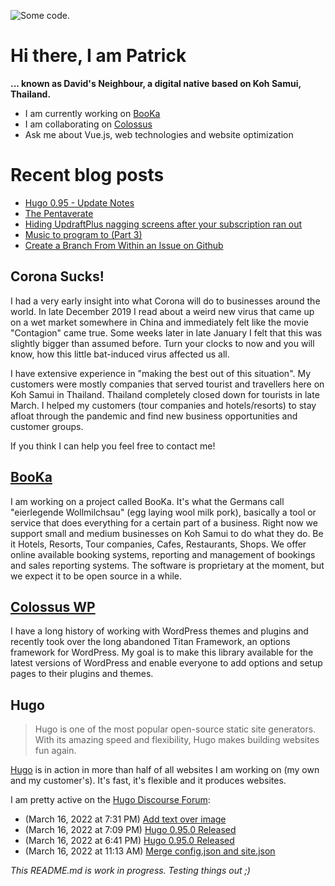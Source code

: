![][header1]

# Hi there, I am Patrick

**... known as David's Neighbour, a digital native based on Koh Samui, Thailand.**

- I am currently working on [BooKa](https://github.com/getbooka)
- I am collaborating on [Colossus](https://github.com/colossus-wp)
- Ask me about Vue.js, web technologies and website optimization

# Recent blog posts
<!-- KOLLITSCH:START -->
- [Hugo 0.95 - Update Notes](https://kollitsch.de/blog/2022/hugo-0-95-update-notes/)
- [The Pentaverate](https://kollitsch.de/blog/2022/the-pentaverate/)
- [Hiding UpdraftPlus nagging screens after your subscription ran out](https://kollitsch.de/blog/2022/hiding-updraft-plus-nagging-screens-after-your-subscription-ran-out/)
- [Music to program to &lpar;Part 3&rpar;](https://kollitsch.de/blog/2022/music-to-program-to-3/)
- [Create a Branch From Within an Issue on Github](https://kollitsch.de/blog/2022/create-a-branch-from-within-an-issue-on-github/)
<!-- KOLLITSCH:END -->

## Corona Sucks!

I had a very early insight into what Corona will do to businesses around the world. In late December 2019 I read about a weird new virus that came up on a wet market somewhere in China and immediately felt like the movie "Contagion" came true. Some weeks later in late January I felt that this was slightly bigger than assumed before. Turn your clocks to now and you will know, how this little bat-induced virus affected us all. 

I have extensive experience in "making the best out of this situation". My customers were mostly companies that served tourist and travellers here on Koh Samui in Thailand. Thailand completely closed down for tourists in late March. I helped my customers (tour companies and hotels/resorts) to stay afloat through the pandemic and find new business opportunities and customer groups. 

If you think I can help you feel free to contact me!

## [BooKa](https://github.com/getbooka)

I am working on a project called BooKa. It's what the Germans call "eierlegende Wollmilchsau" (egg laying wool milk pork), basically a tool or service that does everything for a certain part of a business. Right now we support small and medium businesses on Koh Samui to do what they do. Be it Hotels, Resorts, Tour companies, Cafes, Restaurants, Shops. We offer online available booking systems, reporting and management of bookings and sales reporting systems. The software is proprietary at the moment, but we expect it to be open source in a while.

## [Colossus WP](https://github.com/colossus-wp)

I have a long history of working with WordPress themes and plugins and recently took over the long abandoned Titan Framework, an options framework for WordPress. My goal is to make this library available for the latest versions of WordPress and enable everyone to add options and setup pages to their plugins and themes. 

## Hugo

> Hugo is one of the most popular open-source static site generators. With its amazing speed and flexibility, Hugo makes building websites fun again.

[Hugo](https://gohugo.io/) is in action in more than half of all websites I am working on (my own and my customer's). It's fast, it's flexible and it produces websites.

I am pretty active on the [Hugo Discourse Forum](https://discourse.gohugo.io):

<!-- DISCOURSE:START -->
- (March 16, 2022 at 7:31 PM) [Add text over image](https://discourse.gohugo.io/t/add-text-over-image/37701/3)
- (March 16, 2022 at 7:09 PM) [Hugo 0.95.0 Released](https://discourse.gohugo.io/t/hugo-0-95-0-released/37697/10)
- (March 16, 2022 at 6:41 PM) [Hugo 0.95.0 Released](https://discourse.gohugo.io/t/hugo-0-95-0-released/37697/8)
- (March 16, 2022 at 11:13 AM) [Merge config.json and site.json](https://discourse.gohugo.io/t/merge-config-json-and-site-json/37687/3)<!-- DISCOURSE:END -->

_This README.md is work in progress. Testing things out ;)_

[header1]: https://raw.githubusercontent.com/davidsneighbour/davidsneighbour/master/static/header3.jpg "Some code."

